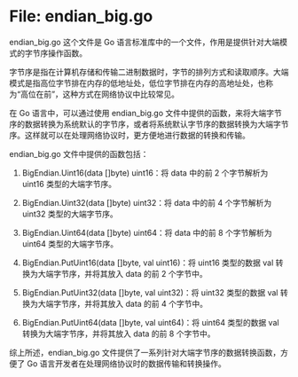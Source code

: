 # File: endian_big.go

endian_big.go 这个文件是 Go 语言标准库中的一个文件，作用是提供针对大端模式的字节序操作函数。

字节序是指在计算机存储和传输二进制数据时，字节的排列方式和读取顺序。大端模式是指高位字节排在内存的低地址处，低位字节排在内存的高地址处，也称为“高位在前”，这种方式在网络协议中比较常见。

在 Go 语言中，可以通过使用 endian_big.go 文件中提供的函数，来将大端字节序的数据转换为系统默认的字节序，或者将系统默认字节序的数据转换为大端字节序。这样就可以在处理网络协议时，更方便地进行数据的转换和传输。

endian_big.go 文件中提供的函数包括：

1. BigEndian.Uint16(data []byte) uint16：将 data 中的前 2 个字节解析为 uint16 类型的大端字节序。

2. BigEndian.Uint32(data []byte) uint32：将 data 中的前 4 个字节解析为 uint32 类型的大端字节序。

3. BigEndian.Uint64(data []byte) uint64：将 data 中的前 8 个字节解析为 uint64 类型的大端字节序。

4. BigEndian.PutUint16(data []byte, val uint16)：将 uint16 类型的数据 val 转换为大端字节序，并将其放入 data 的前 2 个字节中。

5. BigEndian.PutUint32(data []byte, val uint32)：将 uint32 类型的数据 val 转换为大端字节序，并将其放入 data 的前 4 个字节中。

6. BigEndian.PutUint64(data []byte, val uint64)：将 uint64 类型的数据 val 转换为大端字节序，并将其放入 data 的前 8 个字节中。

综上所述，endian_big.go 文件提供了一系列针对大端字节序的数据转换函数，方便了 Go 语言开发者在处理网络协议时的数据传输和转换操作。

